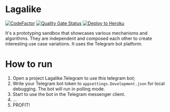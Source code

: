 # Lagalike

[![CodeFactor](https://www.codefactor.io/repository/github/gregoryghost/lagalike/badge)](https://www.codefactor.io/repository/github/gregoryghost/lagalike)
[![Quality Gate Status](https://sonarcloud.io/api/project_badges/measure?project=GregoryGhost_lagalike&metric=alert_status)](https://sonarcloud.io/dashboard?id=GregoryGhost_lagalike)
[![Deploy to Heroku](https://github.com/GregoryGhost/lagalike/actions/workflows/deploy-heroku.yml/badge.svg)](https://github.com/GregoryGhost/lagalike/actions/workflows/deploy-heroku.yml)

It's a prototyping sandbox that showcases various mechanisms and algorithms. They are independent and composed each
other to create interesting use case variations. It uses the Telegram bot platform.

# How to run

1. Open a project Lagalike.Telegram to use this telegram bot;
2. Write your Telegram bot token to `appsettings.Development.json` for local debugging. The bot will run in polling
   mode.
3. Start to use the bot in the Telegram messenger client.
4. ...
5. PROFIT!   
